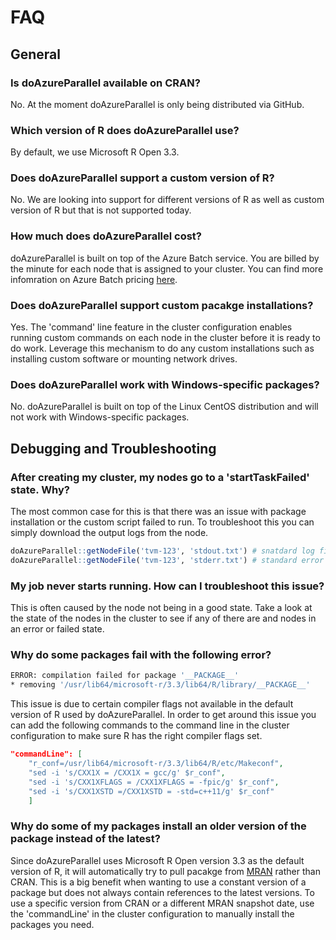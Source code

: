 # FAQ

## General

### Is doAzureParallel available on CRAN?
No. At the moment doAzureParallel is only being distributed via GitHub.

### Which version of R does doAzureParallel use?
By default, we use Microsoft R Open 3.3.

### Does doAzureParallel support a custom version of R?
No. We are looking into support for different versions of R as well as custom version of R but that is not supported today.

### How much does doAzureParallel cost?
doAzureParallel is built on top of the Azure Batch service. You are billed by the minute for each node that is assigned to your cluster. You can find more infomration on Azure Batch pricing [here](https://azure.microsoft.com/en-us/pricing/details/batch/).

### Does doAzureParallel support custom pacakge installations?
Yes. The 'command' line feature in the cluster configuration enables running custom commands on each node in the cluster before it is ready to do work. Leverage this mechanism to do any custom installations such as installing custom software or mounting network drives.

### Does doAzureParallel work with Windows-specific packages?
No. doAzureParallel is built on top of the Linux CentOS distribution and will not work with Windows-specific packages.

## Debugging and Troubleshooting

### After creating my cluster, my nodes go to a 'startTaskFailed' state. Why?
The most common case for this is that there was an issue with package installation or the custom script failed to run. To troubleshoot this you can simply download the output logs from the node.

```r
doAzureParallel::getNodeFile('tvm-123', 'stdout.txt') # snatdard log file
doAzureParallel::getNodeFile('tvm-123', 'stderr.txt') # standard error file
```

### My job never starts running. How can I troubleshoot this issue?
This is often caused by the node not being in a good state. Take a look at the state of the nodes in the cluster to see if any of there are and nodes in an error or failed state.

### Why do some packages fail with the following error?
```sh
ERROR: compilation failed for package '__PACKAGE__'
* removing '/usr/lib64/microsoft-r/3.3/lib64/R/library/__PACKAGE__'
```

This issue is due to certain compiler flags not available in the default version of R used by doAzureParallel. In order to get around this issue you can add the following commands to the command line in the cluster configuration to make sure R has the right compiler flags set.

```json
"commandLine": [
    "r_conf=/usr/lib64/microsoft-r/3.3/lib64/R/etc/Makeconf",
    "sed -i 's/CXX1X = /CXX1X = gcc/g' $r_conf",
    "sed -i 's/CXX1XFLAGS = /CXX1XFLAGS = -fpic/g' $r_conf",
    "sed -i 's/CXX1XSTD =/CXX1XSTD = -std=c++11/g' $r_conf"
    ]
```


### Why do some of my packages install an older version of the package instead of the latest?
Since doAzureParallel uses Microsoft R Open version 3.3 as the default version of R, it will automatically try to pull pacakge from [MRAN](https://mran.microsoft.com/) rather than CRAN. This is a big benefit when wanting to use a constant version of a package but does not always contain references to the latest versions. To use a specific version from CRAN or a different MRAN snapshot date, use the 'commandLine' in the cluster configuration to manually install the packages you need.